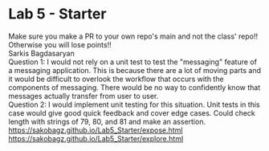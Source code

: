 # Lab 5 - Starter 
Make sure you make a PR to your own repo's main and not the class' repo!! Otherwise you will lose points!! \
Sarkis Bagdasaryan \
Question 1: I would not rely on a unit test to test the "messaging" feature of a messaging application. This is because there are a lot of moving parts and it would be difficult to overlook the workflow that occurs with the components of messaging. There would be no way to confidently know that messages actually transfer from user to user.  \
Question 2: I would implement unit testing for this situation. Unit tests in this case would give good quick feedback and cover edge cases. Could check length with strings of 79, 80, and 81 and make an assertion. \
https://sakobagz.github.io/Lab5_Starter/expose.html \
https://sakobagz.github.io/Lab5_Starter/explore.html
